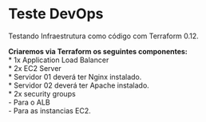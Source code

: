 # Teste DevOps

Testando Infraestrutura como código com Terraform 0.12.

 **Criaremos via Terraform os seguintes componentes:**   
	* 1x Application Load Balancer  
	* 2x EC2 Server  
	* Servidor 01 deverá ter Nginx instalado.  
	* Servidor 02 deverá ter Apache instalado.  
	* 2x security groups  
	  - Para o ALB  
 	  - Para as instancias EC2.  
